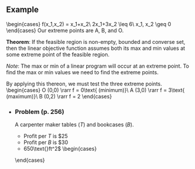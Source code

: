 ## Example
\begin{cases}
f(x_1,x_2) = x_1+x_2\\
2x_1+3x_2 \leq 6\\
x_1, x_2 \geq 0
\end{cases}
Our extreme points are A, B, and O.

**Theorem**:
If the feasible region is non-empty, bounded and converse set, then the linear objective function assumes both its max and min values at some extreme point of the feasible region.

*Note*: The max or min of a linear program will occur at an extreme point. To find the max or min values we need to find the extreme points.

By applying this thereon, we must test the three extreme points.
\begin{cases}
O (0,0) \rarr f = 0\text{ (minimum)}\\
A (3,0) \rarr f = 3\text{ (maximum)}\\
B (0,2) \rarr f = 2
\end{cases}
- ### Problem (p. 256)
  A carpenter maker tables ($T$) and bookcases ($B$).
  * Profit per $T$ is $25
  * Profit per $B$ is $30
  * 650\text{}ft^2$
  \begin{cases}
  
  \end{cases}